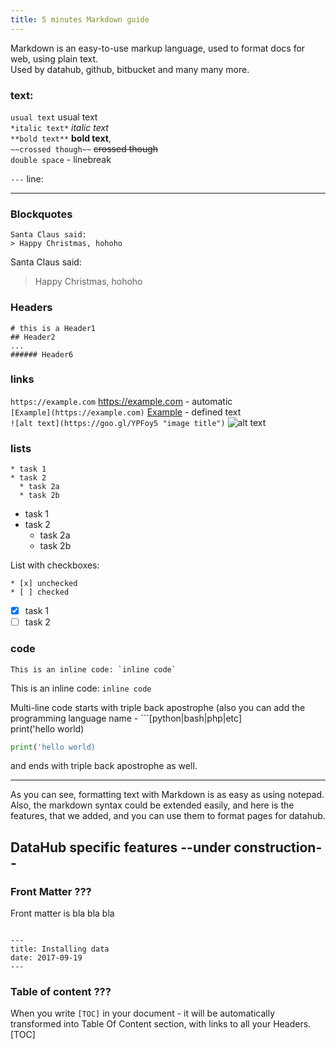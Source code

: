 ```yaml
---
title: 5 minutes Markdown guide
---
```


Markdown is an easy-to-use markup language, used to format docs for web, using plain text.  
Used by datahub, github, bitbucket and many many more.

### text:

`usual text` usual text  
`*italic text*` *italic text*   
`**bold text**` **bold text**,  
`~~crossed though~~` ~~crossed though~~  
`double space` - linebreak

`---` line:

---  
### Blockquotes

```
Santa Claus said:
> Happy Christmas, hohoho
```
Santa Claus said:
> Happy Christmas, hohoho


### Headers 

```
# this is a Header1
## Header2
...
###### Header6
```

### links

`https://example.com` https://example.com - automatic  
`[Example](https://example.com)` [Example](https://datahub.io) - defined text  
`![alt text](https://goo.gl/YPFoy5 "image title")`
![alt text](https://goo.gl/YPFoy5 "image title")

### lists

```
* task 1
* task 2
  * task 2a
  * task 2b
```
* task 1
* task 2
  * task 2a
  * task 2b

List with checkboxes:
```
* [x] unchecked 
* [ ] checked
```

* [x] task 1 
* [ ] task 2

### code

```
This is an inline code: `inline code`
```
This is an inline code: `inline code`
  
Multi-line code starts with triple back apostrophe (also you can add the programming language name - ```[python|bash|php|etc]  
print('hello world)
```python
print('hello world)
```
and ends with triple back apostrophe as well.

---
As you can see, formatting text with Markdown is as easy as using notepad. Also, the markdown syntax could be extended easily, and here is the features, that we added, and you can use them to format pages for datahub.

## DataHub specific features --under construction--

### Front Matter ???

Front matter is bla bla bla

```

---
title: Installing data
date: 2017-09-19
---
```

### Table of content ???
 
When you write `[TOC]` in your document - it will be automatically transformed into Table Of Content section, with links to all your Headers. 
[TOC]
